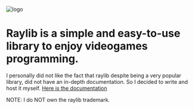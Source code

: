 
![logo](https://raw.githubusercontent.com/raysan5/raylib/master/logo/raylib_logo_animation.gif)

# Raylib is a simple and easy-to-use library to enjoy videogames programming.

I personally did not like the fact that raylib despite being a very popular library, did not have an in-depth documentation. So I decided to write and host it myself. [Here is the documentation](https://aryanbaburajan.github.io/raylib-docs/)

NOTE: I do NOT own the raylib trademark.